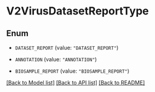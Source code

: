 # V2VirusDatasetReportType

## Enum


* `DATASET_REPORT` (value: `"DATASET_REPORT"`)

* `ANNOTATION` (value: `"ANNOTATION"`)

* `BIOSAMPLE_REPORT` (value: `"BIOSAMPLE_REPORT"`)


[[Back to Model list]](../README.md#documentation-for-models) [[Back to API list]](../README.md#documentation-for-api-endpoints) [[Back to README]](../README.md)



